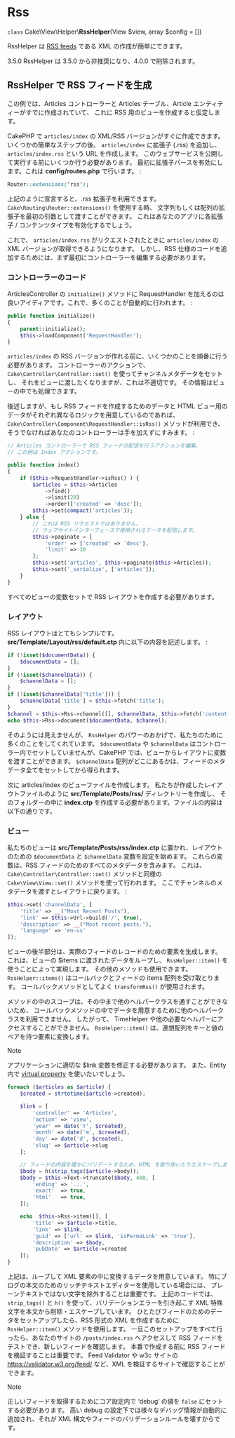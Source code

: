 # Rss

`class` Cake\\View\\Helper\\**RssHelper**(View $view, array $config = [])

RssHelper は [RSS feeds](https://en.wikipedia.org/wiki/RSS) である XML の作成が簡単にできます。

<div class="deprecated">

3.5.0
RssHelper は 3.5.0 から非推奨になり、4.0.0 で削除されます。

</div>

## RssHelper で RSS フィードを生成

この例では、Articles コントローラーと Articles テーブル、Article エンティティーがすでに作成されていて、
これに RSS 用のビューを作成すると仮定します。

CakePHP で `articles/index` の XML/RSS バージョンがすぐに作成できます。
いくつかの簡単なステップの後、 `articles/index` に拡張子 (.rss) を追加し、
`articles/index.rss` という URL を作成します。
このウェブサービスを公開して実行する前にいくつか行う必要があります。
最初に拡張子パースを有効にします。これは **config/routes.php** で行います。
:

``` css
Router::extensions('rss');
```

上記のように宣言すると、.rss 拡張子を利用できます。
`Cake\Routing\Router::extensions()` を使用する時、
文字列もしくは配列の拡張子を最初の引数として渡すことができます。
これはあなたのアプリに各拡張子 / コンテンツタイプを有効化するでしょう。

これで、 `articles/index.rss` がリクエストされたときに `articles/index` の XML バージョンが取得できるようになります。
しかし、RSS 仕様のコードを追加するためには、まず最初にコントローラーを編集する必要があります。

### コントローラーのコード

ArticlesController の `initialize()` メソッドに RequestHandler を加えるのは 良いアイディアです。これで、多くのことが自動的に行われます。
:

``` php
public function initialize()
{
    parent::initialize();
    $this->loadComponent('RequestHandler');
}
```

`articles/index` の RSS バージョンが作れる前に、いくつかのことを順番に行う必要があります。
コントローラーのアクションで、 `Cake\Controller\Controller::set()` を使ってチャンネルメタデータをセットし、
それをビューに渡したくなりますが、これは不適切です。
その情報はビューの中でも処理できます。

後述しますが、もし RSS フィードを作成するためのデータと HTML ビュー用のデータがそれぞれ異なるロジックを用意しているのであれば、
`Cake\Controller\Component\RequestHandler::isRss()` メソッドが利用でき、そうでなければあなたのコントローラーは手を加えずにすみます。
:

``` php
// Articles コントローラーで RSS フィードの配信を行うアクションを編集、
// この例は Index アクションです。

public function index()
{
    if ($this->RequestHandler->isRss() ) {
        $articles = $this->Articles
            ->find()
            ->limit(20)
            ->order(['created' => 'desc']);
        $this->set(compact('articles'));
    } else {
        // これは RSS リクエストではありません。
        // ウェブサイトインターフェースで使用されるデータを配信します。
        $this->paginate = [
            'order' => ['created' => 'desc'],
            'limit' => 10
        ];
        $this->set('articles', $this->paginate($this->Articles));
        $this->set('_serialize', ['articles']);
    }
}
```

すべてのビューの変数セットで RSS レイアウトを作成する必要があります。

### レイアウト

RSS レイアウトはとてもシンプルです。 **src/Template/Layout/rss/default.ctp** 内に以下の内容を記述します。
:

``` php
if (!isset($documentData)) {
    $documentData = [];
}
if (!isset($channelData)) {
    $channelData = [];
}
if (!isset($channelData['title'])) {
    $channelData['title'] = $this->fetch('title');
}
$channel = $this->Rss->channel([], $channelData, $this->fetch('content'));
echo $this->Rss->document($documentData, $channel);
```

そのようには見えませんが、 `RssHelper` のパワーのおかげで、私たちのために多くのことをしてくれています。
`$documentData` や `$channelData` はコントローラー内でセットしていませんが、CakePHP では、ビューからレイアウトに変数を渡すことができます。
`$channelData` 配列がどこにあるかは、フィードのメタデータ全てをセットしてから得られます。

次に articles/index のビューファイルを作成します。
私たちが作成したレイアウトファイルのように **src/Template/Posts/rss/** ディレクトリーを作成し、
そのフォルダーの中に **index.ctp** を作成する必要があります。ファイルの内容は以下の通りです。

### ビュー

私たちのビューは **src/Template/Posts/rss/index.ctp** に置かれ、レイアウトのための `$documentData` と `$channelData` 変数を設定を始めます。
これらの変数は、RSS フィードのためのすべてのメタデータを含みます。
これは、 `Cake\Controller\Controller::set()` メソッドと同様の `Cake\View\View::set()` メソッドを使って行われます。
ここでチャンネルのメタデータを渡すとレイアウトに戻ります。
:

``` php
$this->set('channelData', [
    'title' => __("Most Recent Posts"),
    'link' => $this->Url->build('/', true),
    'description' => __("Most recent posts."),
    'language' => 'en-us'
]);
```

ビューの後半部分は、実際のフィードのレコードのための要素を生成します。
これは、ビューの \$items に渡されたデータをループし、 `RssHelper::item()` を使うことによって実現します。
その他のメソッドも使用できます。 `RssHelper::items()` はコールバックとフィードの items 配列を受け取とります。
コールバックメソッドとしてよく `transformRss()` が使用されます。

メソッドの中のスコープは、その中まで他のヘルパークラスを通すことができないため、
コールバックメソッドの中でデータを用意するために他のヘルパークラスを利用できません。
したがって、 TimeHelper や他の必要なヘルパーにアクセスすることができません。
`RssHelper::item()` は、連想配列をキーと値のペアを持つ要素に変換します。

> [!NOTE]
> アプリケーションに適切な \$link 変数を修正する必要があります。
> また、Entity 内で [virtual property](../../orm/entities#entities-virtual-properties) を使いたいでしょう。

``` php
foreach ($articles as $article) {
    $created = strtotime($article->created);

    $link = [
        'controller' => 'Articles',
        'action' => 'view',
        'year' => date('Y', $created),
        'month' => date('m', $created),
        'day' => date('d', $created),
        'slug' => $article->slug
    ];

    // フィードの内容を確かにバリデートするため、HTML を取り除いたりエスケープします。
    $body = h(strip_tags($article->body));
    $body = $this->Text->truncate($body, 400, [
        'ending' => '...',
        'exact'  => true,
        'html'   => true,
    ]);

    echo  $this->Rss->item([], [
        'title' => $article->title,
        'link' => $link,
        'guid' => ['url' => $link, 'isPermaLink' => 'true'],
        'description' => $body,
        'pubDate' => $article->created
    ]);
}
```

上記は、ループして XML 要素の中に変換するデータを用意しています。
特にブログの本文のためのリッチテキストエディターを使用している場合には、 プレーンテキストではない文字を除外することは重要です。
上記のコードでは、 `strip_tags()` と `h()` を使って、バリデーションエラーを引き起こす XML 特殊文字を本文から削除・エスケープしています。
ひとたびフィードのためのデータをセットアップしたら、RSS 形式の XML を作成するために `RssHelper::item()` メソッドを使用します。
一旦このセットアップをすべて行ったら、あなたのサイトの `/posts/index.rss` へアクセスして RSS フィードをテストでき、新しいフィードを確認します。
本番で作成する前に RSS フィードを検証することは重要です。
Feed Validator や w3c サイトの <https://validator.w3.org/feed/> など、XML を検証するサイトで確認することができます。

> [!NOTE]
> 正しいフィードを取得するためにコア設定内で ‘debug’ の値を `false` にセットする必要があります。
> 高い debug の設定下では様々なデバッグ情報が自動的に追加され、それが XML 構文やフィードのバリデーションルールを壊すからです。
